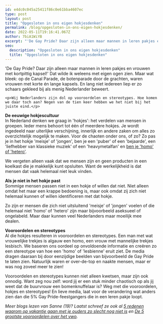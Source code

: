 ```yaml
---
id: e4dc0c045a25411f86c0e61bba4607ec
type: post
layout: post
title: "Opgesloten in ons eigen hokjesdenken"
permalink: /blog/opgesloten-in-ons-eigen-hokjesdenken/
date: 2022-05-11T19:16:41.067Z
author: 7biA1WiYB
excerpt: "'De Gay Pride? Daar zijn alleen maar mannen in leren pakjes en vrouwen met kortpittig kapsel!' Dat wilde ik weleens met eigen ogen zien. Maar wat bleek: op de Canal Parade, de botenparade door de grachten, waren vrouwen met korte én lange kapsels. En lang niet iedereen liep er zo schaars gekleed bij als menig Nederlander beweert.  "
seo:
  description: "Opgesloten in ons eigen hokjesdenken"
  title: "Opgesloten in ons eigen hokjesdenken"
---
```

'De Gay Pride? Daar zijn alleen maar mannen in leren pakjes en vrouwen met kortpittig kapsel!' Dat wilde ik weleens met eigen ogen zien. Maar wat bleek: op de Canal Parade, de botenparade door de grachten, waren vrouwen met korte én lange kapsels. En lang niet iedereen liep er zo schaars gekleed bij als menig Nederlander beweert.  

    <p>Wij Nederlanders zijn dol op vooroordelen en stereotypes. Hoe komen we daar toch aan? Negen van de tien keer hebben we het niet bij het juiste eind.</p>
<p><strong>De eeuwige hokjescultuur</strong><br>In Nederland denken we graag in 'hokjes': het verdelen van mensen in groepen. Ieder mens behoort tot één of meerdere hokjes. Je wordt ingedeeld naar uiterlijke verschijning, innerlijk en andere zaken om alles zo overzichtelijk mogelijk te maken. Voor de chaoten onder ons, of zo? Zo pas je in het hokje 'meisje' of 'jongen', ben je een 'puber' of een 'bejaarde', een 'liefhebber van klassieke muziek' of een 'heavymetalfan' en <a href="https://7dagen.netlify.app/blog/waarom-uit-de-kast-komen-onzin">ben je 'homo' of 'hetero'</a>. </p>
<p>We vergeten alleen vaak dat we mensen zijn en geen producten in een koelkast die je makkelijk kunt opsluiten. Want de werkelijkheid is dat mensen dat vaak helemaal niet leuk vinden.</p>
<p><strong>Als je niet in het hokje past</strong><br>Sommige mensen passen niet in een hokje of willen dat niet. Niet alleen omdat het maar een krappe bedoening is, maar ook omdat zij zich niet helemaal kunnen of willen identificeren met dat hokje.</p>
<p>Zo zijn er mensen die zich niet uitsluitend 'meisje' of 'jongen' voelen of die helemaal niet 'homo' of 'hetero' zijn maar bijvoorbeeld aseksueel of ongelabeld. Maar daar kunnen veel Nederlanders maar moeilijk mee dealen. </p>
<p><strong>Vooroordelen en stereotypes</strong><br>Al die hokjes resulteren in vooroordelen en stereotypes. Een man met wat vrouwelijke trekjes is algauw een homo, een vrouw met mannelijke trekjes lesbisch. We baseren ons oordeel op onvoldoende informatie en creëren zo een stereotype van hoe een 'homo' of 'lesbienne' eruit ziet. De media dragen daaraan bij door eenzijdige beelden van bijvoorbeeld de Gay Pride te laten zien. Natuurlijk waren er over-de-top en naakte mensen, maar er was nog zoveel meer te zien!</p>
<p>Vooroordelen en stereotypes kunnen niet alleen kwetsen, maar zijn ook onnodig. Want zeg nou zelf: word jij er een stuk minder chaotisch op als jij weet dat de buurvrouw een bomenknuffelaar is? Weg met die vooroordelen, hokjes en stereotypes! En lieve media, laat voor de verandering wat anders zien dan die 5% Gay Pride-feestgangers die in een leren pakje loopt. </p>
<p><em>Meer blogs lezen van Sanne (19)? Laatst schreef ze ook al <a href="/node/8415">5 redenen waarom op vakantie gaan met je ouders zo slecht nog niet is</a> en <a href="/node/6012">De 5 grootste vooroordelen over het vwo</a>.</em></p>  
